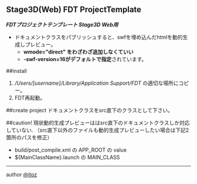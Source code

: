 ## Stage3D(Web) FDT ProjectTemplate

***FDTプロジェクトテンプレート Stage3D Web用***


+ ドキュメントクラスをパブリッシュすると、swfを埋め込んだhtmlを動的生成しプレビュー。
	+ **wmode="direct" をわざわざ追加しなくていい**
	+ **-swf-version=16がデフォルトで指定**されています。

##install

1. */Users/[username]/Library/Application Support/FDT* の適切な場所にコピー。
1. FDT再起動。



##create project
ドキュメントクラスをsrc直下のクラスとして下さい。


##caution!
現状動的生成プレビューははsrc直下のドキュメントクラスしか対応していない.
（src直下以外のファイルも動的生成プレビューしたい場合は下記2箇所のパスを修正）

+ build/post_compile.xml の APP_ROOT の value
+ ${MainClassName}.launch の MAIN_CLASS


---

author [@itoz](http://www.romatica.com/)
